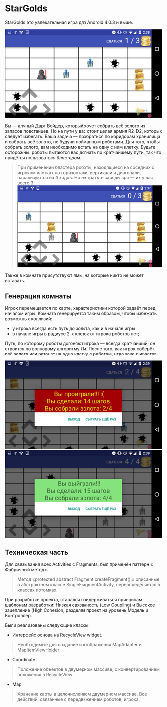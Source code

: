 ﻿# StarGolds

StarGolds это увлекательная игра для Android 4.0.3 и выше.

![Главный экран игры - карта](./images/just.png)

Вы — алчный Дарт Вейдер, который хочет собрать всё золото из запасов повстанцев. Но на пути у вас стоит целая армия R2-D2, которых следует избегать. Ваша задача — пробраться по коридорам хранилища и собрать всё золото, не будучи пойманным роботами. Для того, чтобы собрать золото, вам необходимо встать на одну с ним клетку. Будьте осторожны: роботы пытаются вас догнать по кратчайшему пути, так что придётся пользоваться *бластером*.

> При применении бластера роботы, находящиеся на соседних с игроком клетках
по горизонтали, вертикали и диагонали, парализуются на 5 ходов. Но не тратьте заряды зря — их у вас всего 3!
> ![Один замороженный робот](./images/freeze.png)

Также в комнате присутствуют ямы, на которые никто не может вставать.

## Генерация комнаты
Игрок перемещается по карте, характеристики которой задаёт перед началом игры. Комната генерируется таким образом, чтобы избежать возможных коллизий:

 * у игрока всегда есть путь до золота, как и в начале игры
 * в начале игры в радиусе 2-х клеток от игрока роботов нет;

Путь, по которому роботы догоняют игрока — всегда кратчайший; он строится по волновому алгоритму Ли.
После того, как игрок соберёт всё золото или встанет на одно клетку с роботом, игра заканчивается.

![Проигрыш](./images/gameover.png)
![Победа](./images/win.png)


## Техническая часть

Для связывания всех Activities с Fragments, был применён паттерн « Фабричный метод».
> Метод «protected abstract Fragment createFragment();» описанные в абстрактном классе SingleFragmentActivity, переопределяется в классах потомках.

При разработке проекта, старался придерживаться принципам шаблонам разработки: Низкая связанность (Low Coupling) и Высокое зацепление (High Cohesion, разделяя проект на уровень Модель и Контроллер.

Были реализованы следующие классы:
 * Интерфейс основа на RecycleView widget.
> Необходимые для создание и отображения MapAdapter и MapItemViewHolder
 * Coordinate
> Положение объектов в двумерном массиве, с конвертированием  положения в RecycleView
 * Map

> Хранение карты в целочисленном двумерном массиве.
> Все действий, связанные с передвижением роботов, игрока.
     

